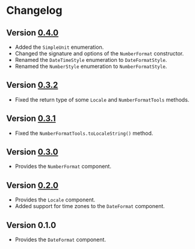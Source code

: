 # Changelog

## Version [0.4.0](https://github.com/cedx/intl.hx/compare/v0.3.2...v0.4.0)
- Added the `SimpleUnit` enumeration.
- Changed the signature and options of the `NumberFormat` constructor.
- Renamed the `DateTimeStyle` enumeration to `DateFormatStyle`.
- Renamed the `NumberStyle` enumeration to `NumberFormatStyle`.

## Version [0.3.2](https://github.com/cedx/intl.hx/compare/v0.3.1...v0.3.2)
- Fixed the return type of some `Locale` and `NumberFormatTools` methods.

## Version [0.3.1](https://github.com/cedx/intl.hx/compare/v0.3.0...v0.3.1)
- Fixed the `NumberFormatTools.toLocaleString()` method.

## Version [0.3.0](https://github.com/cedx/intl.hx/compare/v0.2.0...v0.3.0)
- Provides the `NumberFormat` component.

## Version [0.2.0](https://github.com/cedx/intl.hx/compare/v0.1.0...v0.2.0)
- Provides the `Locale` component.
- Added support for time zones to the `DateFormat` component.

## Version 0.1.0
- Provides the `DateFormat` component.
